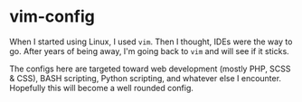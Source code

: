 # vim-config
When I started using Linux, I used `vim`. Then I thought, IDEs were the way to go. After years of being away, I'm going back to `vim` and will see if it sticks.

The configs here are targeted toward web development (mostly PHP, SCSS & CSS), BASH scripting, Python scripting, and whatever else I encounter. Hopefully this will 
become a well rounded config.
